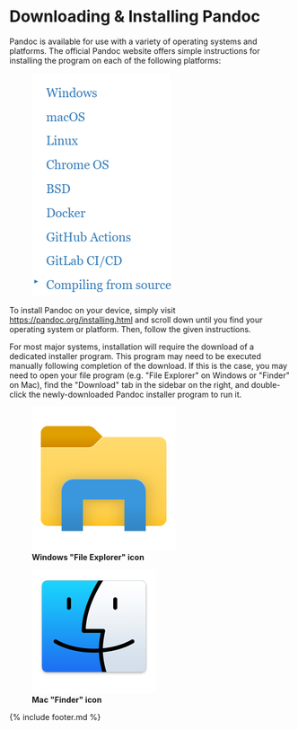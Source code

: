 # Downloading & Installing Pandoc

Pandoc is available for use with a variety of operating systems and
platforms. The official Pandoc website offers simple instructions for
installing the program on each of the following platforms:

<figure>
<img src=images/media/image5.png>
</figure>

To install Pandoc on your device, simply visit
<https://pandoc.org/installing.html> and scroll down until you find your
operating system or platform. Then, follow the given instructions.

For most major systems, installation will require the download of a
dedicated installer program. This program may need to be executed
manually following completion of the download. If this is the case, you
may need to open your file program (e.g. "File Explorer" on Windows or
"Finder" on Mac), find the "Download" tab in the sidebar on the right,
and double-click the newly-downloaded Pandoc installer program to run
it.

<figure>
<img src=images/media/image2.png>
<figcaption><b>Windows "File Explorer" icon</b></figcaption>
</figure>

<figure>
<img src=images/media/image3.png>
<figcaption><b>Mac "Finder" icon</b></figcaption>
</figure>
{% include footer.md %}
